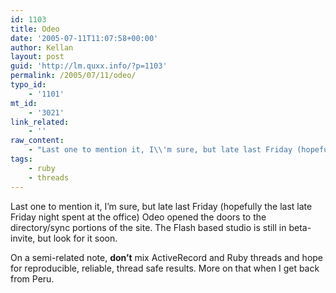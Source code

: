 ```yaml
---
id: 1103
title: Odeo
date: '2005-07-11T11:07:58+00:00'
author: Kellan
layout: post
guid: 'http://lm.quxx.info/?p=1103'
permalink: /2005/07/11/odeo/
typo_id:
    - '1101'
mt_id:
    - '3021'
link_related:
    - ''
raw_content:
    - "Last one to mention it, I\\'m sure, but late last Friday (hopefully the last late Friday night spent at the office) Odeo opened the doors to the directory/sync portions of the site.  The Flash based studio is still in beta-invite, but look for it soon.\n\nOn a semi-related note, **don\\'t** mix ActiveRecord and Ruby threads and hope for reproducible, reliable, thread safe results.  More on that when I get back from Peru."
tags:
    - ruby
    - threads
---
```


Last one to mention it, I’m sure, but late last Friday (hopefully the last late Friday night spent at the office) Odeo opened the doors to the directory/sync portions of the site. The Flash based studio is still in beta-invite, but look for it soon.

On a semi-related note, **don’t** mix ActiveRecord and Ruby threads and hope for reproducible, reliable, thread safe results. More on that when I get back from Peru.